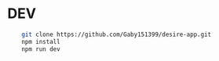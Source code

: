 # DEV

```bash
    git clone https://github.com/Gaby151399/desire-app.git
    npm install
    npm run dev
```
